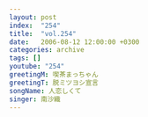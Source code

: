 ```yaml
---
layout: post
index:  "254"
title:  "vol.254"
date:   2006-08-12 12:00:00 +0300
categories: archive
tags: []
youtube: "254"
greetingM: 喫茶まっちゃん
greetingT: 脱ミツヨシ宣言
songName: 人恋しくて
singer: 南沙織
---
```

